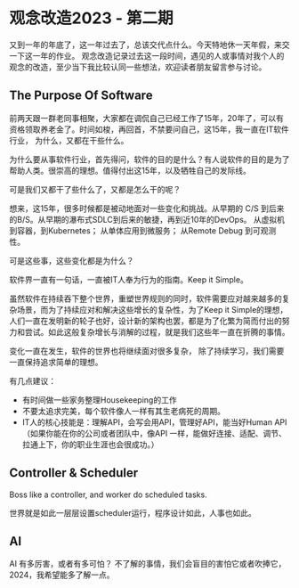 # 观念改造2023 - 第二期

又到一年的年底了，这一年过去了，总该交代点什么。今天特地休一天年假，来交一下这一年的作业。
观念改造记录过去这一段时间，遇见的人或事情对我个人的观念的改造，至少当下我比较认同一些想法，欢迎读者朋友留言参与讨论。

## The Purpose Of Software

前两天跟一群老同事相聚，大家都在调侃自己已经工作了15年，20年了，可以有资格领取养老金了。时间如梭，再回首，不禁要问自己，这15年，我一直在IT软件行业，
为什么，又都在干些什么。

为什么要从事软件行业，首先得问，软件的目的是什么？有人说软件的目的是为了帮助人类。很崇高的理想。值得付出这15年，以及牺牲自己的发际线。

可是我们又都干了些什么了，又都是怎么干的呢？

想来，这15年，很多时候都是被动地面对一些变化和挑战。从早期的 C/S 到后来的B/S。从早期的瀑布式SDLC到后来的敏捷，再到近10年的DevOps。
从虚拟机到容器，到Kubernetes； 从单体应用到微服务； 从Remote Debug 到可观测性。

可是这些事，这些变化都是为什么？

软件界一直有一句话，一直被IT人奉为行为的指南。Keep it Simple。

虽然软件在持续吞下整个世界，重塑世界规则的同时，软件需要应对越来越多的复杂场景，而为了持续应对和解决这些增长的复杂性，为了Keep it Simple的理想，
人们一直在发明新的轮子也好，设计新的架构也罢，都是为了化繁为简而付出的努力和尝试。如此这般复杂增长与消解的过程，就是我们这些年一直在折腾的事情。

变化一直在发生，软件的世界也将继续面对很多复杂， 除了持续学习，我们需要一直保持追求简单的理想。

有几点建议：

- 有时间做一些家务整理Housekeeping的工作
- 不要太追求完美，每个软件像人一样有其生老病死的周期。
- IT人的核心技能是：理解API，会写会用API，管理好API，能当好Human API（如果你能在你的公司或者团队中，像API 一样，能做好连接、适配、调节、拉通上下，你的职业生涯也会很成功。）

## Controller & Scheduler

Boss like a controller, and worker do scheduled tasks.

世界就是如此一层层设置scheduler运行，程序设计如此，人事也如此。

## AI

AI 有多厉害，或者有多可怕？
不了解的事情，我们会盲目的害怕它或者吹捧它，2024，我希望能多了解一点。